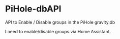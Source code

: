 # PiHole-dbAPI
API to Enable / Disable groups in the PiHole gravity.db


I need to enable/disable groups via Home Assistant.